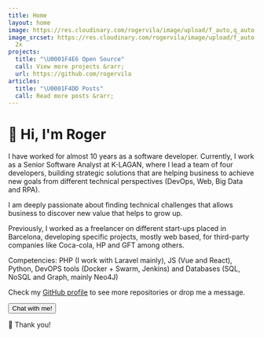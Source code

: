 ```yaml
---
title: Home
layout: home
image: https://res.cloudinary.com/rogervila/image/upload/f_auto,q_auto:best,w_128,h_128,c_fill,g_face,dpr_auto,r_max/roger-vila-camon
image_srcset: https://res.cloudinary.com/rogervila/image/upload/f_auto,q_auto:best,w_256,h_256,c_fill,g_face,dpr_auto,r_max/roger-vila-camon
  2x
projects:
  title: "\U0001F4E6 Open Source"
  call: View more projects &rarr;
  url: https://github.com/rogervila
articles:
  title: "\U0001F4DD Posts"
  call: Read more posts &rarr;
---
```


# 👋 Hi, I'm Roger

I have worked for almost 10 years as a software developer. Currently, I work as a Senior Software Analyst at K-LAGAN, where I lead a team of four developers, building strategic solutions that are helping business to achieve new goals from different technical perspectives (DevOps, Web, Big Data and RPA).

I am deeply passionate about finding technical challenges that allows business to discover new value that helps to grow up.

Previously, I worked as a freelancer on different start-ups placed in Barcelona, developing specific projects, mostly web based, for third-party companies like Coca-cola, HP and GFT among others.

Competencies: PHP (I work with Laravel mainly), JS (Vue and React), Python, DevOPS tools (Docker + Swarm, Jenkins) and Databases (SQL, NoSQL and Graph, mainly Neo4J)

Check my [GitHub profile](https://github.com/rogervila) to see more repositories or drop me a message.

<button class="button is-primary" onclick="typeof Chatra !== 'undefined' && Chatra('openChat', true)">Chat with me!</button>

🙌 Thank you!
